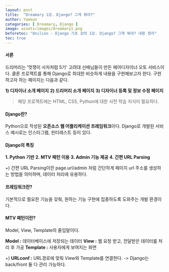 ```yaml
---
layout: post
title:  "Dreamary 1강. Django? 그게 뭐야?"
author: Yaeeun
categories: [ Dreamary, Django ]
image: assets/images/dreamary1.png
beforetoc: "Unilion - Django 기초 강의 1강. Django? 그게 뭐야? 내용 정리"
toc: true
---
```



#### 서론

드리머리는 '멋쟁이 사자처럼 5기' 고려대 선배님들이 만든 헤어디자이너 오토 서비스이다.
클론 프로젝트를 통해 Django로 최대한 비슷하게 내용을 구현해보고자 한다.
구현하고자 하는 페이지는 다음과 같다.

   **1) 디자이너 소개 페이지**
   **2) 드리머리 소개 페이지**
   **3) 디자이너 등록 및 정보 수정 페이지**

>해당 프로젝트에는 HTML, CSS, Python에 대한 사전 학습 지식이 필요하다.

#### Django란?

Python으로 작성된 **오픈소스 웹 어플리케이션 프레임워크**이다.
Django로 개발된 서비스 예시로는 인스타그램, 핀터레스트 등이 있다.

#### Django의 특징

   **1. Python 기반**
   **2. MTV 패턴 이용**
   **3. Admin 기능 제공**
   **4. 간편 URL Parsing**

   +) 간편 URL Parsing이란 page.url/admin 처럼 간단하게 페이지 url 주소를 생성하는 방법을 의미하며, 데이터 처리에 유용하다.

#### 프레임워크란?

기본적으로 필요한 기능을 갖춰, 원하는 기능 구현에 집중하도록 도와주는 개발 환경이다.

#### MTV 패턴이란?

Model, View, Template의 줄임말이다.

**Model :** 데이터베이스에 저장되는 데이터
**View :** 웹 요청 받고, 전달받은 데이터를 처리 후 가공
**Template :** 사용자에게 보여지는 화면

+) **URLconf :** URL경로에 맞춰 View와 Template를 연결한다. 
    -> Django는 back/front 둘 다 관리 가능하다.
